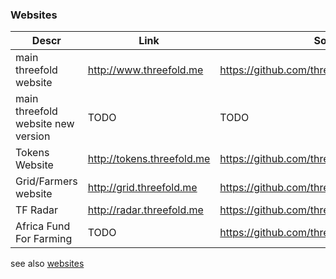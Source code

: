 ### Websites

Descr | Link | Source Of Info
---------|----------|---------
 main threefold website | http://www.threefold.me | https://github.com/threefoldfoundation/www_threefold
 main threefold website new version | TODO | TODO
 Tokens Website | http://tokens.threefold.me | https://github.com/threefoldfoundation/www_tokens
Grid/Farmers website | http://grid.threefold.me | https://github.com/threefoldfoundation/www_grid
 TF Radar | http://radar.threefold.me | https://github.com/threefoldfoundation/www_radar
 Africa Fund For Farming | TODO | https://github.com/threefoldfoundation/www_impact

see also [websites](/web_resources.md)